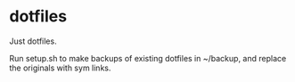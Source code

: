 # dotfiles 

Just dotfiles.

Run setup.sh to make backups of existing dotfiles in ~/backup, and replace the originals with sym links.
